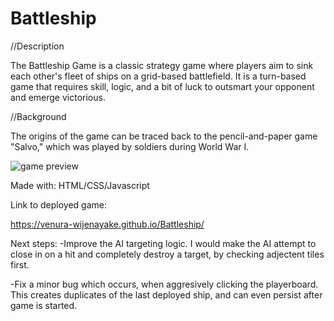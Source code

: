 # Battleship

//Description

The Battleship Game is a classic strategy game where players aim to sink each other's fleet of ships on a grid-based battlefield. It is a turn-based game that requires skill, logic, and a bit of luck to outsmart your opponent and emerge victorious.

//Background

The origins of the game can be traced back to the pencil-and-paper game "Salvo," which was played by soldiers during World War I. 

![game preview](https://tinyurl.com/486zuzer)

Made with: HTML/CSS/Javascript

Link to deployed game:

https://venura-wijenayake.github.io/Battleship/


Next steps:
-Improve the AI targeting logic. I would make the AI attempt to close in on a hit and completely destroy a target, by checking adjectent tiles first.

-Fix a minor bug which occurs, when aggresively clicking the playerboard. This creates duplicates of the last deployed ship, and can even persist after game is started.
